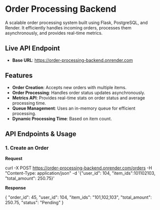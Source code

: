 # Order Processing Backend
A scalable order processing system built using Flask, PostgreSQL, and Render. It efficiently handles incoming orders, processes them asynchronously, and provides real-time metrics.

## Live API Endpoint
- **Base URL**: https://order-processing-backend.onrender.com

## Features
- **Order Creation**: Accepts new orders with multiple items.
- **Order Processing**: Handles order status updates asynchronously.
- **Metrics API**: Provides real-time stats on order status and average processing time.
- **Queue Management**: Uses an in-memory queue for efficient processing.
- **Dynamic Processing Time**: Based on item count.

## API Endpoints & Usage
### 1. Create an Order
**Request**

curl -X POST https://order-processing-backend.onrender.com/orders
-H "Content-Type: application/json"
-d '{"user_id": 104, "item_ids":101102103, "total_amount": 250.75}'

**Response**

{
"order_id": 45,
"user_id": 104,
"item_ids": "101,102,103",
"total_amount": 250.75,
"status": "Pending"
}
